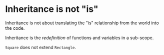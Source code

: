 # Inheritance is not "is"

Inheritance is not about translating the "is" relationship from the world into the code.

Inheritance is the _redefinition_ of functions and variables in a sub-scope.

`Square` does not extend `Rectangle`.
